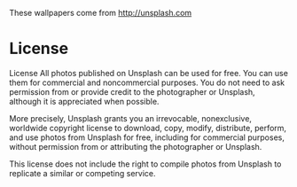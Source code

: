 These wallpapers come from http://unsplash.com

# License

License
All photos published on Unsplash can be used for free.
You can use them for commercial and noncommercial purposes.
You do not need to ask permission from or provide credit to the photographer or Unsplash, although it is appreciated when possible.

More precisely, Unsplash grants you an irrevocable, nonexclusive, worldwide copyright license to download, copy, modify, distribute, perform, and use photos from Unsplash for free, including for commercial purposes, without permission from or attributing the photographer or Unsplash.

This license does not include the right to compile photos from Unsplash to replicate a similar or competing service.
